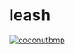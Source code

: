 # leash
[![coconutbmp](https://circleci.com/gh/coconutbmp/leash.svg?branch=circle-ci-test&style=shield)](https://circleci.com/gh/coconutbmp/leash)
